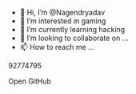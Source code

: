 - 👋 Hi, I’m @Nagendryadav
- 👀 I’m interested in gaming 
- 🌱 I’m currently learning hacking 
- 💞️ I’m looking to collaborate on ...
- 📫 How to reach me ...

<!---
Nagendryadav/Nagendryadav is a ✨ special ✨ repository because its `README.md` (this file) appears on your GitHub profile.
You can click the Preview link to take a look at your changes.
--->
92774795
 
Open GitHub
